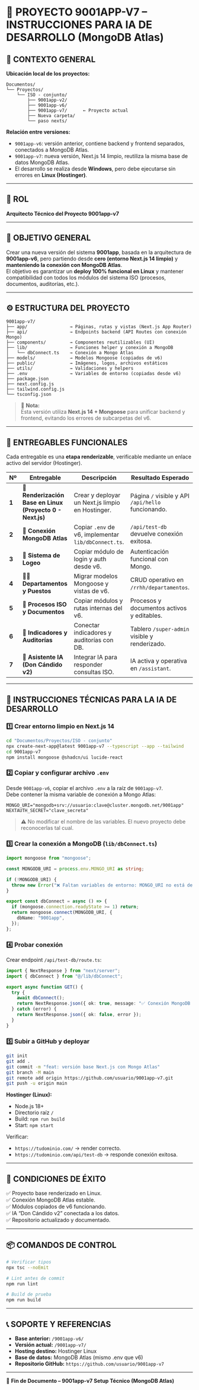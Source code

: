 # 🚀 PROYECTO 9001APP-V7 – INSTRUCCIONES PARA IA DE DESARROLLO (MongoDB Atlas)

## 🧭 CONTEXTO GENERAL

**Ubicación local de los proyectos:**
```
Documentos/
└── Proyectos/
    └── ISO - conjunto/
        ├── 9001app-v2/
        ├── 9001app-v6/
        ├── 9001app-v7/      ← Proyecto actual
        ├── Nueva carpeta/
        └── paso nexts/
```

**Relación entre versiones:**
- `9001app-v6`: versión anterior, contiene backend y frontend separados, conectados a MongoDB Atlas.
- `9001app-v7`: nueva versión, Next.js 14 limpio, reutiliza la misma base de datos MongoDB Atlas.
- El desarrollo se realiza desde **Windows**, pero debe ejecutarse sin errores en **Linux (Hostinger)**.

---

## 🧠 ROL

**Arquitecto Técnico del Proyecto 9001app-v7**

---

## 🎯 OBJETIVO GENERAL

Crear una nueva versión del sistema **9001app**, basada en la arquitectura de **9001app-v6**, pero partiendo desde **cero (entorno Next.js 14 limpio)** y **manteniendo la conexión con MongoDB Atlas**.  
El objetivo es garantizar un **deploy 100% funcional en Linux** y mantener compatibilidad con todos los módulos del sistema ISO (procesos, documentos, auditorías, etc.).

---

## ⚙️ ESTRUCTURA DEL PROYECTO

```
9001app-v7/
├── app/                → Páginas, rutas y vistas (Next.js App Router)
├── api/                → Endpoints backend (API Routes con conexión Mongo)
├── components/         → Componentes reutilizables (UI)
├── lib/                → Funciones helper y conexión a MongoDB
│   └── dbConnect.ts    → Conexión a Mongo Atlas
├── models/             → Modelos Mongoose (copiados de v6)
├── public/             → Imágenes, logos, archivos estáticos
├── utils/              → Validaciones y helpers
├── .env                → Variables de entorno (copiadas desde v6)
├── package.json
├── next.config.js
├── tailwind.config.js
└── tsconfig.json
```

> 📌 **Nota:**  
> Esta versión utiliza **Next.js 14 + Mongoose** para unificar backend y frontend, evitando los errores de subcarpetas del v6.

---

## 🧩 ENTREGABLES FUNCIONALES

Cada entregable es una **etapa renderizable**, verificable mediante un enlace activo del servidor (Hostinger).

| Nº | Entregable | Descripción | Resultado Esperado |
|----|-------------|--------------|--------------------|
| **1** | 🧱 **Renderización Base en Linux (Proyecto 0 - Next.js)** | Crear y deployar un Next.js limpio en Hostinger. | Página `/` visible y API `/api/hello` funcionando. |
| **2** | 🔗 **Conexión MongoDB Atlas** | Copiar `.env` de v6, implementar `lib/dbConnect.ts`. | `/api/test-db` devuelve conexión exitosa. |
| **3** | 🔐 **Sistema de Logeo** | Copiar módulo de login y auth desde v6. | Autenticación funcional con Mongo. |
| **4** | 🧍‍♂️ **Departamentos y Puestos** | Migrar modelos Mongoose y vistas de v6. | CRUD operativo en `/rrhh/departamentos`. |
| **5** | 🧾 **Procesos ISO y Documentos** | Copiar módulos y rutas internas del v6. | Procesos y documentos activos y editables. |
| **6** | 🧮 **Indicadores y Auditorías** | Conectar indicadores y auditorías con DB. | Tablero `/super-admin` visible y renderizado. |
| **7** | 🤖 **Asistente IA (Don Cándido v2)** | Integrar IA para responder consultas ISO. | IA activa y operativa en `/assistant`. |

---

## 🔧 INSTRUCCIONES TÉCNICAS PARA LA IA DE DESARROLLO

### 1️⃣ Crear entorno limpio en Next.js 14
```bash
cd "Documentos/Proyectos/ISO - conjunto"
npx create-next-app@latest 9001app-v7 --typescript --app --tailwind
cd 9001app-v7
npm install mongoose @shadcn/ui lucide-react
```

### 2️⃣ Copiar y configurar archivo `.env`
Desde `9001app-v6`, copiar el archivo `.env` a la raíz de `9001app-v7`.  
Debe contener la misma variable de conexión a Mongo Atlas:
```
MONGO_URI="mongodb+srv://usuario:clave@cluster.mongodb.net/9001app"
NEXTAUTH_SECRET="clave_secreta"
```
> ⚠️ No modificar el nombre de las variables. El nuevo proyecto debe reconocerlas tal cual.

### 3️⃣ Crear la conexión a MongoDB (`lib/dbConnect.ts`)
```ts
import mongoose from "mongoose";

const MONGODB_URI = process.env.MONGO_URI as string;

if (!MONGODB_URI) {
  throw new Error("❌ Faltan variables de entorno: MONGO_URI no está definida.");
}

export const dbConnect = async () => {
  if (mongoose.connection.readyState >= 1) return;
  return mongoose.connect(MONGODB_URI, {
    dbName: "9001app",
  });
};
```

### 4️⃣ Probar conexión
Crear endpoint `/api/test-db/route.ts`:
```ts
import { NextResponse } from "next/server";
import { dbConnect } from "@/lib/dbConnect";

export async function GET() {
  try {
    await dbConnect();
    return NextResponse.json({ ok: true, message: "✅ Conexión MongoDB exitosa" });
  } catch (error) {
    return NextResponse.json({ ok: false, error });
  }
}
```

### 5️⃣ Subir a GitHub y deployar
```bash
git init
git add .
git commit -m "feat: versión base Next.js con Mongo Atlas"
git branch -M main
git remote add origin https://github.com/usuario/9001app-v7.git
git push -u origin main
```

**Hostinger (Linux):**
- Node.js 18+  
- Directorio raíz `/`
- Build: `npm run build`
- Start: `npm start`

Verificar:
- `https://tudominio.com/` → render correcto.  
- `https://tudominio.com/api/test-db` → responde conexión exitosa.

---

## 🧠 CONDICIONES DE ÉXITO

✅ Proyecto base renderizado en Linux.  
✅ Conexión MongoDB Atlas estable.  
✅ Módulos copiados de v6 funcionando.  
✅ IA “Don Cándido v2” conectada a los datos.  
✅ Repositorio actualizado y documentado.

---

## 📦 COMANDOS DE CONTROL
```bash
# Verificar tipos
npx tsc --noEmit

# Lint antes de commit
npm run lint

# Build de prueba
npm run build
```

---

## 📞 SOPORTE Y REFERENCIAS
- **Base anterior:** `/9001app-v6/`
- **Versión actual:** `/9001app-v7/`
- **Hosting destino:** Hostinger Linux
- **Base de datos:** MongoDB Atlas (mismo .env que v6)
- **Repositorio GitHub:** `https://github.com/usuario/9001app-v7`

---

📄 **Fin de Documento – 9001app-v7 Setup Técnico (MongoDB Atlas)**
